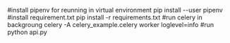 #install pipenv for reunning in virtual environment
pip install --user pipenv
#install requirement.txt
pip install -r requirements.txt
#run celery in backgroung
celery -A celery_example.celery worker loglevel=info
#run python api.py
